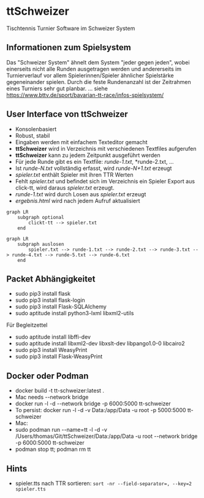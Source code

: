 # ttSchweizer
Tischtennis Turnier Software im Schweizer System

## Informationen zum Spielsystem

Das "Schweizer System" ähnelt dem System "jeder gegen jeden", wobei einerseits nicht alle Runden ausgetragen werden und andererseits im Turnierverlauf vor allem Spielerinnen/Spieler ähnlicher Spielstärke gegeneinander spielen.
Durch die feste Rundenanzahl ist der Zeitrahmen eines Turniers sehr gut planbar.
... siehe https://www.bttv.de/sport/bavarian-tt-race/infos-spielsystem/

## User Interface von **ttSchweizer**

* Konsolenbasiert
* Robust, stabil
* Eingaben werden mit einfachem Texteditor gemacht
* **ttSchweizer** wird in Verzeichnis mit verschiedenen Textfiles aufgerufen
* **ttSchweizer** kann zu jedem Zeitpunkt ausgeführt werden
* Für jede Runde gibt es ein Textfile: *runde-1.txt*, *runde-2.txt, ...
* Ist *runde-N.txt* vollständig erfasst, wird *runde-N+1.txt* erzeugt
* *spieler.txt* enthält Spieler mit ihren TTR Werten
* Fehlt *spieler.txt* und befindet sich im Verzeichnis ein Spieler Export aus click-tt, wird daraus *spieler.txt* erzeugt.
* *runde-1.txt* wird durch Losen aus *spieler.txt* erzeugt
* *ergebnis.html* wird nach jedem Aufruf aktualisiert

```mermaid
graph LR
    subgraph optional
        clickt-tt --> spieler.txt
    end
```
```mermaid
graph LR
    subgraph auslosen
        spieler.txt --> runde-1.txt --> runde-2.txt --> runde-3.txt --> runde-4.txt --> runde-5.txt --> runde-6.txt
    end
```
## Packet Abhängigkeitet

* sudo pip3 install flask
* sudo pip3 install flask-login
* sudo pip3 install Flask-SQLAlchemy
* sudo aptitude install python3-lxml libxml2-utils

Für Begleitzettel
* sudo aptitude install libffi-dev
* sudo aptitude install libxml2-dev libxslt-dev libpango1.0-0 libcairo2
* sudo pip3 install WeasyPrint
* sudo pip3 install Flask-WeasyPrint

## Docker oder Podman

* docker build -t tt-schweizer:latest .
* Mac needs --network bridge 
* docker run -l -d --network bridge -p 6000:5000 tt-schweizer
* To persist: docker run -l -d -v Data:/app/Data -u root -p 5000:5000 tt-schweizer
* Mac:
* sudo podman run --name=tt -l -d -v /Users/thomas/Git/ttSchweizer/Data:/app/Data -u root --network bridge -p 6000:5000 tt-schweizer
* podman stop tt; podman rm tt
  

## Hints

* spieler.tts nach TTR sortieren: `sort -nr --field-separator=, --key=2 spieler.tts`
